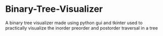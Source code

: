 # Binary-Tree-Visualizer
A binary tree visualizer made using python gui and tkinter
used to practically visualize the inorder preorder and postorder traversal in a tree
